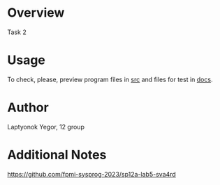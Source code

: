 # Overview

Task 2

# Usage

To check, please, preview program files in [src](/src) and files for test in [docs](/docs).

# Author

Laptyonok Yegor, 12 group

# Additional Notes

https://github.com/fpmi-sysprog-2023/sp12a-lab5-sva4rd
